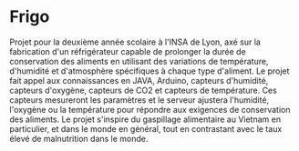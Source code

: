 # Frigo


Projet pour la deuxième année scolaire à l'INSA de Lyon, axé sur la fabrication d'un réfrigérateur capable de prolonger la durée de conservation des aliments en utilisant des variations de température, d'humidité et d'atmosphère spécifiques à chaque type d'aliment. Le projet fait appel aux connaissances en JAVA, Arduino, capteurs d'humidité, capteurs d'oxygène, capteurs de CO2 et capteurs de température. Ces capteurs mesureront les paramètres et le serveur ajustera l'humidité, l'oxygène ou la température pour répondre aux exigences de conservation des aliments. Le projet s'inspire du gaspillage alimentaire au Vietnam en particulier, et dans le monde en général, tout en contrastant avec le taux élevé de malnutrition dans le monde.
